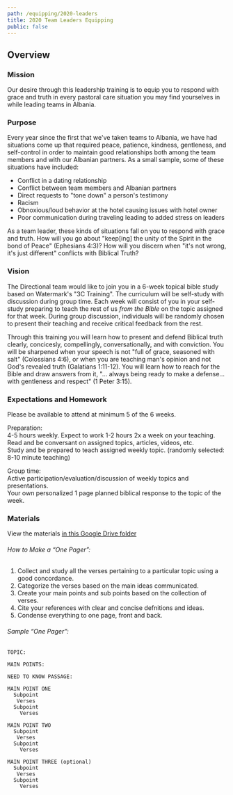 ```yaml
---
path: /equipping/2020-leaders
title: 2020 Team Leaders Equipping
public: false
---
```


## Overview

### Mission

Our desire through this leadership training is to equip you to respond with grace 
and truth in every pastoral care situation you may find yourselves in while 
leading teams in Albania.

### Purpose

Every year since the first that we've taken teams to Albania, we have had situations
come up that required peace, patience, kindness, gentleness, and self-control in
order to maintain good relationships both among the team members and with our
Albanian partners.  As a small sample, some of these situations have included:

- Conflict in a dating relationship
- Conflict between team members and Albanian partners
- Direct requests to "tone down" a person's testimony
- Racism
- Obnoxious/loud behavior at the hotel causing issues with hotel owner
- Poor communication during traveling leading to added stress on leaders

As a team leader, these kinds of situations fall on you to respond with grace
and truth.  How will you go about "keep[ing] the unity of the Spirit in the bond
of Peace" (Ephesians 4:3)?  How will you discern when "it's not wrong, it's just 
different" conflicts with Biblical Truth?

### Vision

The Directional team would like to join you in a 6-week topical bible study
based on Watermark's "3C Training".  The curriculum will be self-study with
discussion during group time.  Each week will consist of you in your self-study
preparing to teach the rest of us *from the Bible* on the topic assigned for
that week.  During group discussion, individuals will be randomly chosen to
present their teaching and receive critical feedback from the rest.

Through this training you will learn how to present and defend Biblical truth
clearly, concicesly, compellingly, conversationally, and with conviction.  You
will be sharpened when your speech is not "full of grace, seasoned with salt"
(Colossians 4:6), or when you are teaching man's opinion and not God's revealed
truth (Galatians 1:11-12).  You will learn how to reach for the Bible and draw
answers from it, "... always being ready to make a defense... with gentleness 
and respect" (1 Peter 3:15).

### Expectations and Homework

Please be available to attend at minimum 5 of the 6 weeks.

Preparation:  
4-5 hours weekly.  Expect to work 1-2 hours 2x a week on your teaching.  
Read and be conversant on assigned topics, articles, videos, etc.  
Study and be prepared to teach assigned weekly topic. (randomly selected: 8-10 minute teaching)

Group time:  
Active participation/evaluation/discussion of weekly topics and presentations.  
Your own personalized 1 page planned biblical response to the topic of the week.

### Materials

View the materials [in this Google Drive folder](https://drive.google.com/drive/folders/1tyk50Tdo2zEagXMYxwf0gDxliym18vlL?usp=sharing)

###### How to Make a “One Pager”:  
1. Collect and study all the verses pertaining to a particular topic using a good concordance.  
2. Categorize the verses based on the main ideas communicated.  
3. Create your main points and sub points based on the collection of verses.  
4. Cite your references with clear and concise defnitions and ideas.  
5. Condense everything to one page, front and back.

###### Sample “One Pager”:
    TOPIC:

    MAIN POINTS:

    NEED TO KNOW PASSAGE:

    MAIN POINT ONE
      Subpoint
       Verses
      Subpoint
        Verses

    MAIN POINT TWO
      Subpoint
       Verses
      Subpoint
        Verses

    MAIN POINT THREE (optional)
      Subpoint
       Verses
      Subpoint
        Verses